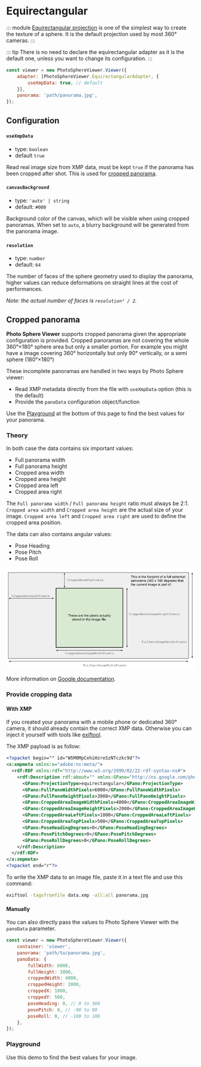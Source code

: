 # Equirectangular

::: module
[Equirectangular projection](https://en.wikipedia.org/wiki/Equirectangular_projection) is one of the simplest way to create the texture of a sphere. It is the default projection used by most 360° cameras.
:::

::: tip
There is no need to declare the equirectangular adapter as it is the default one, unless you want to change its configuration.
:::

```js
const viewer = new PhotoSphereViewer.Viewer({
    adapter: [PhotoSphereViewer.EquirectangularAdapter, {
        useXmpData: true, // default
    }],
    panorama: 'path/panorama.jpg',
});
```

## Configuration

#### `useXmpData`

-   type: `boolean`
-   default `true`

Read real image size from XMP data, must be kept `true` if the panorama has been cropped after shot. This is used for [cropped panorama](#cropped-panorama).

#### `canvasBackground`

-   type: `'auto' | string`
-   default: `#000`

Background color of the canvas, which will be visible when using cropped panoramas. When set to `auto`, a blurry background will be generated from the panorama image.

#### `resolution`

-   type: `number`
-   default: `64`

The number of faces of the sphere geometry used to display the panorama, higher values can reduce deformations on straight lines at the cost of performances.

_Note: the actual number of faces is `resolution² / 2`._

## Cropped panorama

**Photo Sphere Viewer** supports cropped panorama given the appropriate configuration is provided. Cropped panoramas are not covering the whole 360°×180° sphere area but only a smaller portion. For example you might have a image covering 360° horizontally but only 90° vertically, or a semi sphere (180°×180°)

These incomplete panoramas are handled in two ways by Photo Sphere viewer:

-   Read XMP metadata directly from the file with `useXmpData` option (this is the default)
-   Provide the `panoData` configuration object/function

Use the [Playground](#playground) at the bottom of this page to find the best values for your panorama.

### Theory

In both case the data contains six important values:

-   Full panorama width
-   Full panorama height
-   Cropped area width
-   Cropped area height
-   Cropped area left
-   Cropped area right

The `Full panorama width` / `Full panorama height` ratio must always be 2:1. `Cropped area width` and `Cropped area height` are the actual size of your image. `Cropped area left` and `Cropped area right` are used to define the cropped area position.

The data can also contains angular values:

-   Pose Heading
-   Pose Pitch
-   Pose Roll

![XMP_pano_pixels](../../images/XMP_pano_pixels.png)

More information on [Google documentation](https://developers.google.com/streetview/spherical-metadata).

### Provide cropping data

#### With XMP

If you created your panorama with a mobile phone or dedicated 360° camera, it should already contain the correct XMP data. Otherwise you can inject it yourself with tools like [exiftool](https://sno.phy.queensu.ca/~phil/exiftool/).

The XMP payload is as follow:

```xml
<?xpacket begin="﻿" id="W5M0MpCehiHzreSzNTczkc9d"?>
<x:xmpmeta xmlns:x="adobe:ns:meta/">
  <rdf:RDF xmlns:rdf="http://www.w3.org/1999/02/22-rdf-syntax-ns#">
    <rdf:Description rdf:about="" xmlns:GPano="http://ns.google.com/photos/1.0/panorama/">
      <GPano:ProjectionType>equirectangular</GPano:ProjectionType>
      <GPano:FullPanoWidthPixels>6000</GPano:FullPanoWidthPixels>
      <GPano:FullPanoHeightPixels>3000</GPano:FullPanoHeightPixels>
      <GPano:CroppedAreaImageWidthPixels>4000</GPano:CroppedAreaImageWidthPixels>
      <GPano:CroppedAreaImageHeightPixels>2000</GPano:CroppedAreaImageHeightPixels>
      <GPano:CroppedAreaLeftPixels>1000</GPano:CroppedAreaLeftPixels>
      <GPano:CroppedAreaTopPixels>500</GPano:CroppedAreaTopPixels>
      <GPano:PoseHeadingDegrees>0</GPano:PoseHeadingDegrees>
      <GPano:PosePitchDegrees>0</GPano:PosePitchDegrees>
      <GPano:PoseRollDegrees>0</GPano:PoseRollDegrees>
    </rdf:Description>
  </rdf:RDF>
</x:xmpmeta>
<?xpacket end="r"?>
```

To write the XMP data to an image file, paste it in a text file and use this command:

```bash
exiftool -tagsfromfile data.xmp -all:all panorama.jpg
```

#### Manually

You can also directly pass the values to Photo Sphere Viewer with the `panoData` parameter.

```js
const viewer = new PhotoSphereViewer.Viewer({
    container: 'viewer',
    panorama: 'path/to/panorama.jpg',
    panoData: {
        fullWidth: 6000,
        fullHeight: 3000,
        croppedWidth: 4000,
        croppedHeight: 2000,
        croppedX: 1000,
        croppedY: 500,
        poseHeading: 0, // 0 to 360
        posePitch: 0, // -90 to 90
        poseRoll: 0, // -180 to 180
    },
});
```

### Playground

Use this demo to find the best values for your image.

<no-ssr>
  <CropPlayground/>
</no-ssr>
